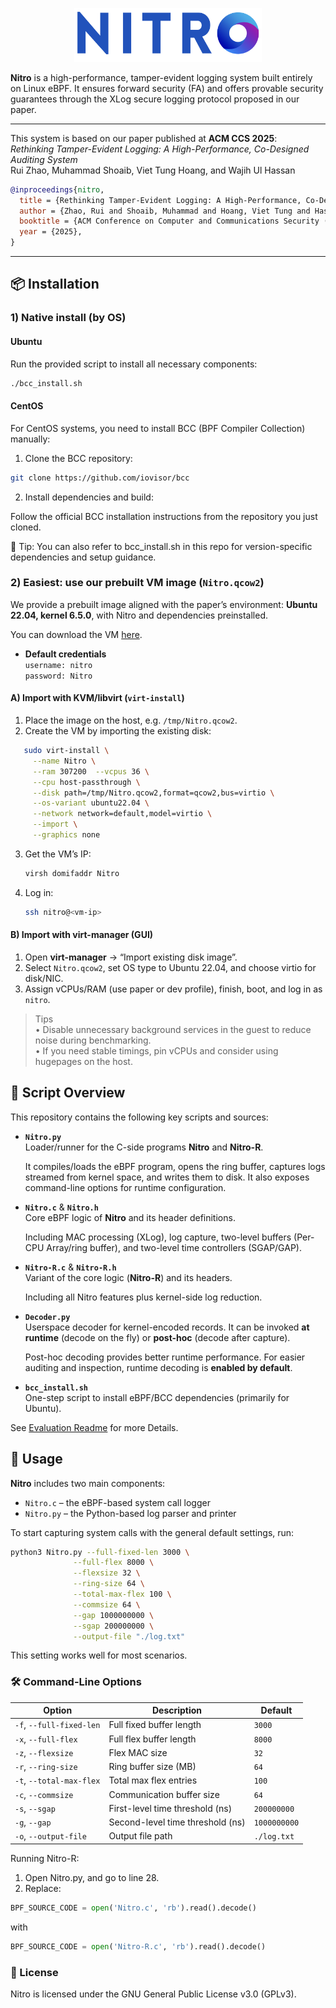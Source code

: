 <p align="center">
  <img src="./logo.png" alt="Nitro Logo" width="300"/>
</p>

**Nitro** is a high-performance, tamper-evident logging system built entirely on Linux eBPF. It ensures forward security (FA) and offers provable security guarantees through the XLog secure logging protocol proposed in our paper.

---
This system is based on our paper published at **ACM CCS 2025**:  
*Rethinking Tamper-Evident Logging: A High-Performance, Co-Designed Auditing System*  
Rui Zhao, Muhammad Shoaib, Viet Tung Hoang, and Wajih Ul Hassan  

```bibtex
@inproceedings{nitro,
  title = {Rethinking Tamper-Evident Logging: A High-Performance, Co-Designed Auditing System},
  author = {Zhao, Rui and Shoaib, Muhammad and Hoang, Viet Tung and Hassan, Wajih Ul},
  booktitle = {ACM Conference on Computer and Communications Security (CCS)},
  year = {2025},
}
```
---
## 📦 Installation

### 1) Native install (by OS)

#### Ubuntu

Run the provided script to install all necessary components:
```bash
./bcc_install.sh
```

#### CentOS

For CentOS systems, you need to install BCC (BPF Compiler Collection) manually:

1. Clone the BCC repository:

```bash
git clone https://github.com/iovisor/bcc
```

2. Install dependencies and build:

Follow the official BCC installation instructions from the repository you just cloned.

📌 Tip: You can also refer to bcc_install.sh in this repo for version-specific dependencies and setup guidance.


### 2) Easiest: use our prebuilt VM image (`Nitro.qcow2`)

We provide a prebuilt image aligned with the paper’s environment: **Ubuntu 22.04, kernel 6.5.0**, with Nitro and dependencies preinstalled.

You can download the VM [here](https://myuva-my.sharepoint.com/:f:/g/personal/dkw7xn_virginia_edu/EiFmv8E8mcJCnS4HWC1bVOcBbAs_m7ctdOjo06OeoY58gA?e=NnOaou).

- **Default credentials**  
  `username: nitro`  
  `password: Nitro`

#### A) Import with KVM/libvirt (`virt-install`)
1. Place the image on the host, e.g. `/tmp/Nitro.qcow2`.
2. Create the VM by importing the existing disk:
```bash
   sudo virt-install \
     --name Nitro \
     --ram 307200  --vcpus 36 \
     --cpu host-passthrough \
     --disk path=/tmp/Nitro.qcow2,format=qcow2,bus=virtio \
     --os-variant ubuntu22.04 \
     --network network=default,model=virtio \
     --import \
     --graphics none
```

3. Get the VM’s IP:

   ```bash
   virsh domifaddr Nitro
   ```
4. Log in:

   ```bash
   ssh nitro@<vm-ip>
   ```

#### B) Import with **virt-manager** (GUI)

1. Open **virt-manager** → “Import existing disk image”.
2. Select `Nitro.qcow2`, set OS type to Ubuntu 22.04, and choose virtio for disk/NIC.
3. Assign vCPUs/RAM (use paper or dev profile), finish, boot, and log in as `nitro`.

> Tips  
> • Disable unnecessary background services in the guest to reduce noise during benchmarking.  
> • If you need stable timings, pin vCPUs and consider using hugepages on the host.

## 📜 Script Overview

This repository contains the following key scripts and sources:

- **`Nitro.py`**  
  Loader/runner for the C-side programs **Nitro** and **Nitro-R**. 

  It compiles/loads the eBPF program, opens the ring buffer, captures logs streamed from kernel space, and writes them to disk. It also exposes command-line options for runtime configuration.

- **`Nitro.c`** & **`Nitro.h`**  
  Core eBPF logic of **Nitro** and its header definitions. 

  Including MAC processing (XLog), log capture, two-level buffers (Per-CPU Array/ring buffer), and two-level time controllers (SGAP/GAP).

- **`Nitro-R.c`** & **`Nitro-R.h`**  
  Variant of the core logic (**Nitro-R**) and its headers. 

  Including all Nitro features plus kernel-side log reduction.

- **`Decoder.py`**  
  Userspace decoder for kernel-encoded records. It can be invoked **at runtime** (decode on the fly) or **post-hoc** (decode after capture).  

  Post-hoc decoding provides better runtime performance. For easier auditing and inspection, runtime decoding is **enabled by default**.

- **`bcc_install.sh`**  
  One-step script to install eBPF/BCC dependencies (primarily for Ubuntu).

See [Evaluation Readme](./eval/README.md) for more Details.


## 🧪 Usage

**Nitro** includes two main components:

- `Nitro.c` – the eBPF-based system call logger
- `Nitro.py` – the Python-based log parser and printer

To start capturing system calls with the general default settings, run:

```bash
python3 Nitro.py --full-fixed-len 3000 \
              --full-flex 8000 \
              --flexsize 32 \
              --ring-size 64 \
              --total-max-flex 100 \
              --commsize 64 \
              --gap 1000000000 \
              --sgap 200000000 \
              --output-file "./log.txt"
```

This setting works well for most scenarios.

### 🛠 Command-Line Options

| Option                   | Description                      | Default      |
|--------------------------|----------------------------------|--------------|
| `-f`, `--full-fixed-len` | Full fixed buffer length         | `3000`       |
| `-x`, `--full-flex`      | Full flex buffer length          | `8000`       |
| `-z`, `--flexsize`       | Flex MAC size                    | `32`         |
| `-r`, `--ring-size`       | Ring buffer size (MB)            | `64`         |
| `-t`, `--total-max-flex` | Total max flex entries           | `100`        |
| `-c`, `--commsize`       | Communication buffer size        | `64`         |
| `-s`, `--sgap`           | First-level time threshold (ns)  | `200000000`  |
| `-g`, `--gap`            | Second-level time threshold (ns) | `1000000000` |
| `-o`, `--output-file`    | Output file path                 | `./log.txt`  |


Running Nitro-R:

1. Open Nitro.py, and go to line 28.
2. Replace:
```python
BPF_SOURCE_CODE = open('Nitro.c', 'rb').read().decode()
```
with
```python
BPF_SOURCE_CODE = open('Nitro-R.c', 'rb').read().decode()
```


### 📄 License

Nitro is licensed under the GNU General Public License v3.0 (GPLv3).
